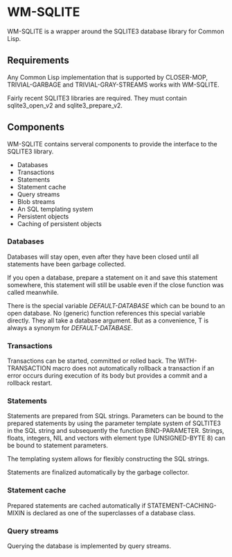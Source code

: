 # WM-SQLITE

WM-SQLITE is a wrapper around the SQLITE3 database library for Common
Lisp.

## Requirements

Any Common Lisp implementation that is supported by CLOSER-MOP,
TRIVIAL-GARBAGE and TRIVIAL-GRAY-STREAMS works with WM-SQLITE.

Fairly recent SQLITE3 libraries are required. They must contain
sqlite3_open_v2 and sqlite3_prepare_v2.

## Components

WM-SQLITE contains serveral components to provide the interface to the
SQLITE3 library.

 * Databases
 * Transactions
 * Statements
 * Statement cache
 * Query streams
 * Blob streams
 * An SQL templating system
 * Persistent objects
 * Caching of persistent objects
 
### Databases

Databases will stay open, even after they have been closed until all
statements have been garbage collected.

If you open a database, prepare a statement on it and save this
statement somewhere, this statement will still be usable even if the
close function was called meanwhile.

There is the special variable *DEFAULT-DATABASE* which can be bound to
an open database. No (generic) function references this special
variable directly. They all take a database argument. But as a
convenience, T is always a synonym for *DEFAULT-DATABASE*.

### Transactions

Transactions can be started, committed or rolled back. The
WITH-TRANSACTION macro does not automatically rollback a transaction
if an error occurs during execution of its body but provides a commit
and a rollback restart.

### Statements

Statements are prepared from SQL strings. Parameters can be bound to
the prepared statements by using the parameter template system of
SQLTITE3 in the SQL string and subsequently the function
BIND-PARAMETER. Strings, floats, integers, NIL and vectors with
element type (UNSIGNED-BYTE 8) can be bound to statement parameters.

The templating system allows for flexibly constructing the SQL strings.

Statements are finalized automatically by the garbage collector.

### Statement cache

Prepared statements are cached automatically if
STATEMENT-CACHING-MIXIN is declared as one of the superclasses of a
database class.

### Query streams

Querying the database is implemented by query streams. 